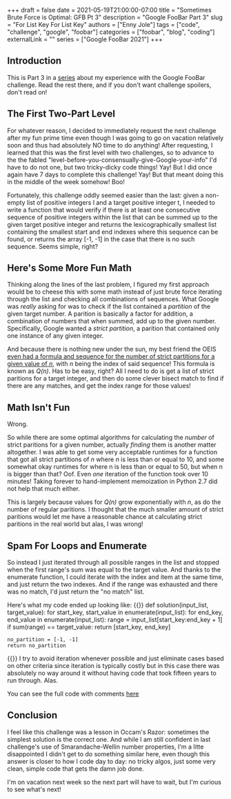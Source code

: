 +++
draft = false
date = 2021-05-19T21:00:00-07:00
title = "Sometimes Brute Force is Optimal: GFB Pt 3"
description = "Google FooBar Part 3"
slug = "For List Key For List Key"
authors = ["Enny Jole"]
tags = ["code", "challenge", "google", "foobar"]
categories = ["foobar", "blog", "coding"]
externalLink = ""
series = ["Google FooBar 2021"]
+++
## Introduction

This is Part 3 in a [series](https://engjole.net/categories/foobar) about my experience with the Google FooBar challenge. Read the rest there, and if you don't want challenge spoilers, don't read on!

## The First Two-Part Level

For whatever reason, I decided to immediately request the next challenge after my fun prime time even though I was going to go on vacation relatively soon and thus had absolutely NO time to do anything! After requesting, I learned that this was the first level with two challenges, so to advance to the the fabled "level-before-you-consensually-give-Google-your-info" I'd have to do not one, but two tricky-dicky code things! Yay! But I did once again have 7 days to complete this challenge! Yay! But that meant doing this in the middle of the week somehow! Boo!

Fortunately, this challenge oddly seemed easier than the last: given a non-empty list of positive integers l and a target positive integer t, I needed to write a function that would verify if there is at least one consecutive sequence of positive integers within the list that can be summed up to the given target positive integer and returns the lexicographically smallest list containing the smallest start and end indexes where this sequence can be found, or returns the array [-1, -1] in the case that there is no such sequence. Seems simple, right?

## Here's Some More Fun Math

Thinking along the lines of the last problem, I figured my first approach would be to cheese this with some math instead of just brute force iterating through the list and checking all combinations of sequences. What Google was _really_ asking for was to check if the list contained a _partition_ of the given target number. A parition is basically a factor for addition, a combination of numbers that when summed, add up to the given number. Specifically, Google wanted a _strict partition_, a parition that contained only one instance of any given integer.

And because there is nothing new under the sun, my best friend the OEIS [even had a formula and sequence for the number of strict partitions for a given value of _n_](https://oeis.org/A000009), with _n_ being the index of said sequence! This formula is known as _Q(n)_. Has to be easy, right? All I need to do is get a list of strict paritions for a target integer, and then do some clever bisect match to find if there are any matches, and get the index range for those values!

## Math Isn't Fun

Wrong.

So while there are some optimal algorithms for calculating the _number_ of strict paritions for a given number, actually _finding_ them is another matter altogether. I was able to get some very acceptable runtimes for a function that got all strict partitions of _n_ where _n_ is less than or equal to 10, and some somewhat okay runtimes for where n is less than or equal to 50, but when n is bigger than that? Oof. Even _one_ iteration of the function took over 10 minutes! Taking forever to hand-implement memoization in Python 2.7 did not help that much either.

This is largely because values for _Q(n)_ grow exponentially with _n_, as do the number of regular paritions. I thought that the much smaller amount of strict paritions would let me have a reasonable chance at calculating strict paritions in the real world but alas, I was wrong!

## Spam For Loops and Enumerate

So instead I just iterated through all possible ranges in the list and stopped when the first range's sum was equal to the target value. And thanks to the enumerate function, I could iterate with the index and item at the same time, and just return the two indexes. And if the range was exhausted and there was no match, I'd just return the "no match" list.

Here's what my code ended up looking like:
{{<highlight py>}}
def solution(input_list, target_value):
    for start_key, start_value in enumerate(input_list):
        for end_key, end_value in enumerate(input_list):
            range = input_list[start_key:end_key + 1]
            if sum(range) == target_value:
                return [start_key, end_key]

    no_partition = [-1, -1]
    return no_partition
{{</highlight>}}
I try to avoid iteration whenever possible and just eliminate cases based on other criteria since iteration is typically costly but in this case there was absolutely no way around it without having code that took fifteen years to run through. Alas.

You can see the full code with comments [here](https://github.com/ENG-Jole/foobar.withgoogle/blob/main/numbers-station-coded-messages/solution.py)

## Conclusion

I feel like this challenge was a lesson in Occam's Razor: sometimes the simplest solution is the correct one. And while I am still confident in last challenge's use of Smarandache-Wellin number properties, I'm a litte disappointed I didn't get to do something similar here, even though this answer is closer to how I code day to day: no tricky algos, just some very clean, simple code that gets the damn job done.

I'm on vacation next week so the next part will have to wait, but I'm curious to see what's next!
